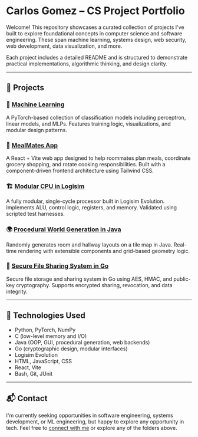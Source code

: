 # Carlos Gomez – CS Project Portfolio

Welcome! This repository showcases a curated collection of projects I've built to explore foundational concepts in computer science and software engineering. These span machine learning, systems design, web security, web development, data visualization, and more.

Each project includes a detailed README and is structured to demonstrate practical implementations, algorithmic thinking, and design clarity.

---

## 🚀 Projects

### 🧠 [Machine Learning](Machinelearning/)
A PyTorch-based collection of classification models including perceptron, linear models, and MLPs. Features training logic, visualizations, and modular design patterns.

### 🐍 [MealMates App](MealMates/)
A React + Vite web app designed to help roommates plan meals, coordinate grocery shopping, and rotate cooking responsibilities. Built with a component-driven frontend architecture using Tailwind CSS.

### 🏗️ [Modular CPU in Logisim](Modular_CPU_Logisim/)
A fully modular, single-cycle processor built in Logisim Evolution. Implements ALU, control logic, registers, and memory. Validated using scripted test harnesses.

### 🌍 [Procedural World Generation in Java](Procedural_World_Generation_Java/)
Randomly generates room and hallway layouts on a tile map in Java. Real-time rendering with extensible components and grid-based geometry logic.

### 🔐 [Secure File Sharing System in Go](Secure_File_Sharing_System_Go/)
Secure file storage and sharing system in Go using AES, HMAC, and public-key cryptography. Supports encrypted sharing, revocation, and data integrity.

---

## 🧰 Technologies Used

- Python, PyTorch, NumPy
- C (low-level memory and I/O)
- Java (OOP, GUI, procedural generation, web backends)
- Go (cryptographic design, modular interfaces)
- Logisim Evolution
- HTML, JavaScript, CSS
- React, Vite
- Bash, Git, JUnit

---

## 📬 Contact

I'm currently seeking opportunities in software engineering, systems development, or ML engineering, but happy to explore any opportunity in tech.
Feel free to [connect with me](mailto:carlos5674@berkeley.edu) or explore any of the folders above.
